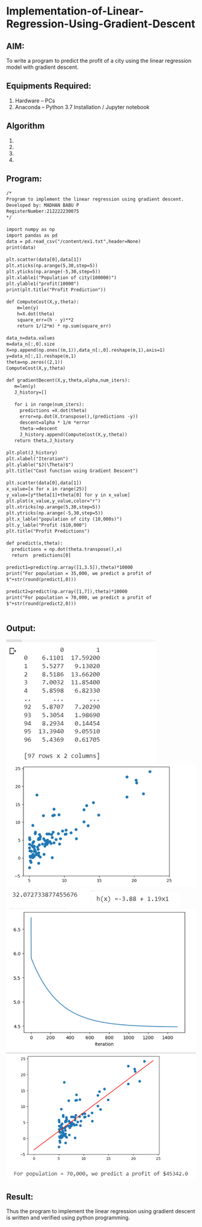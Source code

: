 # Implementation-of-Linear-Regression-Using-Gradient-Descent

## AIM:
To write a program to predict the profit of a city using the linear regression model with gradient descent.

## Equipments Required:
1. Hardware – PCs
2. Anaconda – Python 3.7 Installation / Jupyter notebook

## Algorithm
1. 
2. 
3. 
4. 

## Program:
```
/*
Program to implement the linear regression using gradient descent.
Developed by: MADHAN BABU P
RegisterNumber:212222230075  
*/

import numpy as np
import pandas as pd
data = pd.read_csv("/content/ex1.txt",header=None)
print(data)

plt.scatter(data[0],data[1])
plt.xticks(np.arange(5,30,step=5))
plt.yticks(np.arange(-5,30,step=5))
plt.xlable1("Population of city(100000)")
plt.ylable1("profit(10000")
print(plt.title("Profit Prediction"))

def ComputeCost(X,y,theta):
    m=len(y)
    h=X.dot(theta)
    square_err=(h - y)**2
    return 1/(2*m) * np.sum(square_err)

data_n=data.values
m=data_n[:,0].size
X=np.append(np.ones((m,1)),data_n[:,0].reshape(m,1),axis=1)
y=data_n[:,1].reshape(m,1)
theta=np.zeros((2,1))
ComputeCost(X,y,theta)

def gradientDecent(X,y,theta,alpha,num_iters):
   m=len(y)
   J_history=[]

   for i in range(num_iters):
     predictions =X.dot(theta)
     error=np.dot(X.transpose(),(predictions -y))
     descent=alpha * 1/m *error
     theta-=descent
     J_history.append(ComputeCost(X,y,theta))
   return theta,J_history

plt.plot(J_history)
plt.xlabel("Iteration")
plt.ylable("$J(\Theta)$")
plt.title("Cost function using Gradient Descent")

plt.scatter(data[0],data[1])
x_value=[x for x in range(25)]
y_value=[y*theta[1]+theta[0] for y in x_value]
plt.plot(x_value,y_value,color="r")
plt.xtricks(np.arange(5,30,step=5))
plt.ytricks(np.arange(-5,30,step=5))
plt.x_lable("population of city (10,000s)")
plt.y_lable("Profit ($10,000")
plt.title("Profit Predictions")

def predict(x,theta):
  predictions = np.dot(theta.transpose(),x)
  return  predictions[0]

predict1=predict(np.array([1,3.5]),theta)*10000
print("For population = 35,000, we predict a profit of $"+str(round(predict1,0)))

predict2=predict(np.array([1,7]),theta)*10000
print("For population = 70,000, we predict a profit of $"+str(round(predict2,0)))


```

## Output:
![output](./a.png)
![output](./s.png)
![output](./d.png)
![output](./f.png)
![output](./g.png)
![output](./h.png)
![output](./j.png)


## Result:
Thus the program to implement the linear regression using gradient descent is written and verified using python programming.
